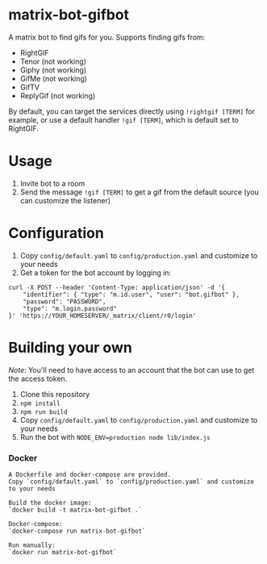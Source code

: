 # matrix-bot-gifbot

A matrix bot to find gifs for you.
Supports finding gifs from:
- RightGIF
- Tenor (not working)
- Giphy (not working)
- GifMe (not working)
- GifTV
- ReplyGif (not working)

By default, you can target the services directly using `!rightgif [TERM]` for example, or use a default handler `!gif [TERM]`, which is default set to RightGIF.

# Usage

1. Invite bot to a room
2. Send the message `!gif [TERM]` to get a gif from the default source (you can customize the listener)

# Configuration

1. Copy `config/default.yaml` to `config/production.yaml` and customize to your needs
2. Get a token for the bot account by logging in:
```
curl -X POST --header 'Content-Type: application/json' -d '{
    "identifier": { "type": "m.id.user", "user": "bot.gifbot" },
    "password": "PASSWORD",
    "type": "m.login.password"
}' 'https://YOUR_HOMESERVER/_matrix/client/r0/login'
```

# Building your own

*Note*: You'll need to have access to an account that the bot can use to get the access token.

1. Clone this repository
2. `npm install`
3. `npm run build`
4. Copy `config/default.yaml` to `config/production.yaml` and customize to your needs
5. Run the bot with `NODE_ENV=production node lib/index.js`

### Docker

```
A Dockerfile and docker-compose are provided.
Copy `config/default.yaml` to `config/production.yaml` and customize to your needs

Build the docker image:
`docker build -t matrix-bot-gifbot .`

Docker-compose:
`docker-compose run matrix-bot-gifbot`

Run manually:
`docker run matrix-bot-gifbot`
```
